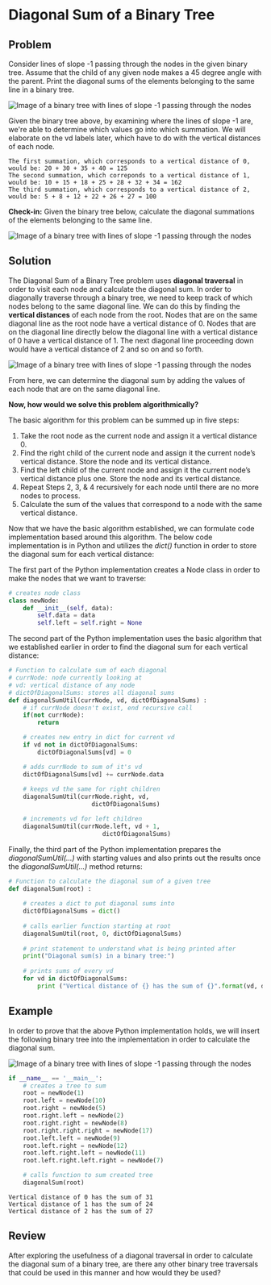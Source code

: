 # Diagonal Sum of a Binary Tree

## Problem

Consider lines of slope -1 passing through the nodes in the given binary tree. Assume that the child of any given node makes a 45 degree angle with the parent. Print the diagonal sums of the elements belonging to the same line in a binary tree.

![Image of a binary tree with lines of slope -1 passing through the nodes](https://github.com/ewurst/InterviewQuestionGuide/blob/master/Trees/Diagonal%20Sum%20of%20a%20Binary%20Tree%20Write-up%20set%20up%20example.png)

Given the binary tree above, by examining where the lines of slope -1 are, we're able to determine which values go into which summation. We will elaborate on the vd labels later, which have to do with the vertical distances of each node.

```
The first summation, which corresponds to a vertical distance of 0, would be: 20 + 30 + 35 + 40 = 125
The second summation, which correponds to a vertical distance of 1, would be: 10 + 15 + 18 + 25 + 28 + 32 + 34 = 162
The third summation, which corresponds to a vertical distance of 2, would be: 5 + 8 + 12 + 22 + 26 + 27 = 100
```

**Check-in:** Given the binary tree below, calculate the diagonal summations of the elements belonging to the same line.

![Image of a binary tree with lines of slope -1 passing through the nodes](https://github.com/ewurst/InterviewQuestionGuide/blob/master/Trees/Diagonal%20Sum%20of%20a%20Binary%20Tree%20Write-up%20example%201st.png)

## Solution

The Diagonal Sum of a Binary Tree problem uses **diagonal traversal** in order to visit each node and calculate the diagonal sum. In order to diagonally traverse through a binary tree, we need to keep track of which nodes belong to the same diagonal line. We can do this by finding the **vertical distances** of each node from the root. Nodes that are on the same diagonal line as the root node have a vertical distance of 0. Nodes that are on the diagonal line directly below the diagonal line with a vertical distance of 0 have a vertical distance of 1. The next diagonal line proceeding down would have a vertical distance of 2 and so on and so forth.

![Image of a binary tree with lines of slope -1 passing through the nodes](https://github.com/ewurst/InterviewQuestionGuide/blob/master/Trees/Diagonal%20Sum%20of%20a%20Binary%20Tree%20Write-up%20example%202nd.png)

From here, we can determine the diagonal sum by adding the values of each node that are on the same diagonal line.

**Now, how would we solve this problem algorithmically?**

The basic algorithm for this problem can be summed up in five steps:

1. Take the root node as the current node and assign it a vertical distance 0.
2. Find the right child of the current node and assign it the current node’s vertical distance. Store the node and its      vertical distance.
3. Find the left child of the current node and assign it the current node’s vertical distance plus one. Store the node and its vertical distance.
4. Repeat Steps 2, 3, & 4 recursively for each node until there are no more nodes to process.
5. Calculate the sum of the values that correspond to a node with the same vertical distance.

Now that we have the basic algorithm established, we can formulate code implementation based around this algorithm. The below code implementation is in Python and utilizes the *dict()* function in order to store the diagonal sum for each vertical distance:

The first part of the Python implementation creates a Node class in order to make the nodes that we want to traverse:

```Python
# creates node class
class newNode:  
    def __init__(self, data):  
        self.data = data  
        self.left = self.right = None
```

The second part of the Python implementation uses the basic algorithm that we established earlier in order to find the diagonal sum for each vertical distance:

```Python
# Function to calculate sum of each diagonal
# currNode: node currently looking at  
# vd: vertical distance of any node 
# dictOfDiagonalSums: stores all diagonal sums  
def diagonalSumUtil(currNode, vd, dictOfDiagonalSums) : 
    # if currNode doesn't exist, end recursive call  
    if(not currNode):  
        return

    # creates new entry in dict for current vd      
    if vd not in dictOfDiagonalSums: 
        dictOfDiagonalSums[vd] = 0

    # adds currNode to sum of it's vd
    dictOfDiagonalSums[vd] += currNode.data  
    
    # keeps vd the same for right children 
    diagonalSumUtil(currNode.right, vd, 
                       dictOfDiagonalSums)  

    # increments vd for left children 
    diagonalSumUtil(currNode.left, vd + 1,  
                          dictOfDiagonalSums)  
```

Finally, the third part of the Python implementation prepares the *diagonalSumUtil(...)* with starting values and also prints out the results once the *diagonalSumUtil(...)* method returns:

```Python
# Function to calculate the diagonal sum of a given tree
def diagonalSum(root) : 
  
    # creates a dict to put diagonal sums into
    dictOfDiagonalSums = dict()  
      
    # calls earlier function starting at root 
    diagonalSumUtil(root, 0, dictOfDiagonalSums)  
  
    # print statement to understand what is being printed after
    print("Diagonal sum(s) in a binary tree:") 
    
    # prints sums of every vd
    for vd in dictOfDiagonalSums:
        print ("Vertical distance of {} has the sum of {}".format(vd, dictOfDiagonalSums[vd]))
```


## Example

In order to prove that the above Python implementation holds, we will insert the following binary tree into the implementation in order to calculate the diagonal sum.

![Image of a binary tree with lines of slope -1 passing through the nodes](https://github.com/ewurst/InterviewQuestionGuide/blob/master/Trees/Diagonal%20Sum%20of%20a%20Binary%20Tree%20Write-up%20illustrated%20example%20solution.png)

```Python
if __name__ == '__main__': 
    # creates a tree to sum
    root = newNode(1)  
    root.left = newNode(10)  
    root.right = newNode(5)  
    root.right.left = newNode(2)
    root.right.right = newNode(8)
    root.right.right.right = newNode(17)
    root.left.left = newNode(9)
    root.left.right = newNode(12)
    root.left.right.left = newNode(11)
    root.left.right.left.right = newNode(7)

    # calls function to sum created tree  
    diagonalSum(root) 
```

```
Vertical distance of 0 has the sum of 31
Vertical distance of 1 has the sum of 24
Vertical distance of 2 has the sum of 27
```

## Review

After exploring the usefulness of a diagonal traversal in order to calculate the diagonal sum of a binary tree, are there any other binary tree traversals that could be used in this manner and how would they be used? 
